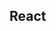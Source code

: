 

<!-- Start src/components/pages/game.js -->

## React

<!-- End src/components/pages/game.js -->


